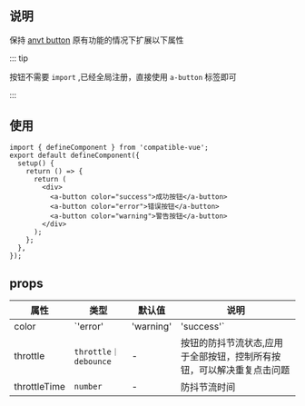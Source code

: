 ## 说明

保持 [anvt button](https://www.antdv.com/components/button-cn/) 原有功能的情况下扩展以下属性

::: tip

按钮不需要 `import` ,已经全局注册，直接使用 `a-button` 标签即可

:::

## 使用

```tsx
import { defineComponent } from 'compatible-vue';
export default defineComponent({
  setup() {
    return () => {
      return (
        <div>
          <a-button color="success">成功按钮</a-button>
          <a-button color="error">错误按钮</a-button>
          <a-button color="warning">警告按钮</a-button>
        </div>
      );
    };
  },
});
```

## props

| 属性 | 类型 | 默认值 | 说明 |
| --- | --- | --- | --- |
| color | `'error' | 'warning' | 'success'` | - | 按钮的颜色场景状态颜色， |
| throttle | `throttle｜debounce` | - | 按钮的防抖节流状态,应用于全部按钮，控制所有按钮，可以解决重复点击问题 |
| throttleTime | `number` | - | 防抖节流时间 |

